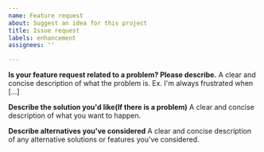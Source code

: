 ```yaml
---
name: Feature request
about: Suggest an idea for this project
title: Issue request
labels: enhancement
assignees: ''

---
```


**Is your feature request related to a problem? Please describe.**
A clear and concise description of what the problem is. Ex. I'm always frustrated when [...]

**Describe the solution you'd like(If there is a problem)**
A clear and concise description of what you want to happen.

**Describe alternatives you've considered**
A clear and concise description of any alternative solutions or features you've considered.
